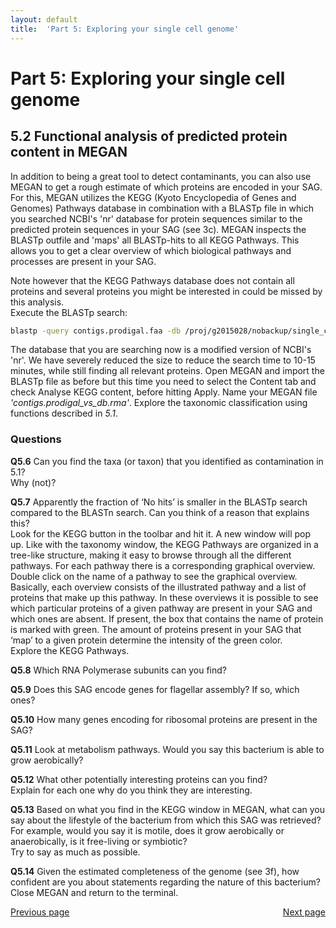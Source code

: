 ```yaml
---
layout: default
title:  'Part 5: Exploring your single cell genome'
---
```


# Part 5: Exploring your single cell genome

## 5.2 Functional analysis of predicted protein content in MEGAN

In addition to being a great tool to detect contaminants, you can also use MEGAN to get a rough estimate of which proteins are encoded in your SAG. 
For this, MEGAN utilizes the KEGG (Kyoto Encyclopedia of Genes and Genomes) Pathways database in combination with a BLASTp file in which 
you searched NCBI's 'nr' database for protein sequences similar to the predicted protein sequences in your SAG (see 3c). 
MEGAN inspects the BLASTp outfile and 'maps' all BLASTp-hits to all KEGG Pathways. 
This allows you to get a clear overview of which biological pathways and processes are present in your SAG. 

Note however that the KEGG Pathways database does not contain all proteins and 
several proteins you might be interested in could be missed by this analysis.  
Execute the BLASTp search:  

```sh
blastp -query contigs.prodigal.faa -db /proj/g2015028/nobackup/single_cell_exercises/databases/db -evalue 1e-5 -num_threads 8 -out contigs.prodigal_vs_db.blastp
```

The database that you are searching now is a modified version of NCBI's 'nr'. 
We have severely reduced the size to reduce the search time to 10-15 minutes, while still finding all relevant proteins. 
Open MEGAN and import the BLASTp file as before but this time you need to select the Content tab and check Analyse KEGG content, before hitting Apply. 
Name your MEGAN file *'contigs.prodigal_vs_db.rma'*.
Explore the taxonomic classification using functions described in *5.1*.

### Questions

**Q5.6** Can you find the taxa (or taxon) that you identified as contamination in 5.1?  
Why (not)?  

**Q5.7** Apparently the fraction of ‘No hits’ is smaller in the BLASTp search compared to the BLASTn search. Can you think of a reason that explains this?  
Look for the KEGG button in the toolbar and hit it. A new window will pop up. Like with the taxonomy window, the KEGG Pathways are organized in a tree-like structure, making it easy to browse through all the different pathways.
For each pathway there is a corresponding graphical overview. Double click on the name of a pathway to see the graphical overview. Basically, each overview consists of the illustrated pathway and a list of proteins that make up this pathway. In these overviews it is possible to see which particular proteins of a given pathway are present in your SAG and which ones are absent. If present, the box that contains the name of protein is marked with green. The amount of proteins present in your SAG that ‘map’ to a given protein determine the intensity of the green color.  
Explore the KEGG Pathways.  

**Q5.8** Which RNA Polymerase subunits can you find?  

**Q5.9** Does this SAG encode genes for flagellar assembly? If so, which ones?   

**Q5.10** How many genes encoding for ribosomal proteins are present in the SAG?  

**Q5.11** Look at metabolism pathways. Would you say this bacterium is able to grow aerobically?  

**Q5.12** What other potentially interesting proteins can you find?  
Explain for each one why do you think they are interesting.  

**Q5.13** Based on what you find in the KEGG window in MEGAN, what can you say about the lifestyle of the bacterium from which this SAG was retrieved?  
For example, would you say it is motile, does it grow aerobically or anaerobically, is it free-living or symbiotic?  
Try to say as much as possible.  

**Q5.14** Given the estimated completeness of the genome (see 3f), how confident are you about statements regarding the nature of this bacterium?  
Close MEGAN and return to the terminal.  


<div>
 <span style="float:left"><a class="btn btn-primary" href="scg_part5_1"> Previous page</a></span>
 <span style="float:right"><a class="btn btn-primary" href="scg_part6"> Next page</a></span>
</div>

